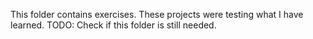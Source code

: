 This folder contains exercises. These projects were testing what I have learned.
TODO: Check if this folder is still needed.